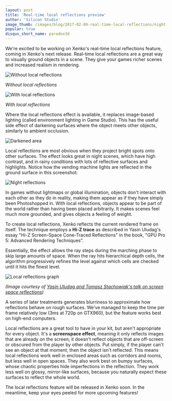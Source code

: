 ```yaml
---
layout: post
title: 'Real-time local reflections preview'
author: 'Silicon Studio'
image_thumb: /images/blog/2017-02-09-real-time-local-reflections/night-reflections.png
popular: true
disqus_short_name: paradox3d
---
```


We're excited to be working on Xenko's real-time local reflections feature, coming in Xenko's next release. Real-time local reflections are a great way to visually ground objects in a scene. They give your games richer scenes and increased realism in rendering.

![Without local reflections](../../images/blog/2017-02-09-real-time-local-reflections/ball-and-cube-r-off.png)

<i>Without local reflections</i>

![With local reflections](../../images/blog/2017-02-09-real-time-local-reflections/ball-and-cube-r-on.png)

<i>With local reflections</i>

Where the local reflections effect is available, it replaces image-based lighting (called environment lighting in Game Studio). This has the useful side effect of darkening surfaces where the object meets other objects, similarly to ambient occlusion.

![Darkened area](../../images/blog/2017-02-09-real-time-local-reflections/darkened-area.png)

Local reflections are most obvious when they project bright spots onto other surfaces. The effect looks great in night scenes, which have high contrast, and in rainy conditions with lots of reflective surfaces and highlights. Notice how the vending machine lights are reflected in the ground surface in this screenshot:

![Night reflections](../../images/blog/2017-02-09-real-time-local-reflections/night-reflections.png)

In games without lightmaps or global illumination, objects don't interact with each other as they do in reality, making them appear as if they have simply been Photoshopped in. With local reflections, objects appear to be part of the world rather than having been placed arbitrarily. It makes scenes feel much more grounded, and gives objects a feeling of weight.

To create local reflections, Xenko reflects the current rendered frame on itself. The technique employs a **Hi-Z trace** as described in Yasin Uludag's essay "Hi-Z Screen-Space Cone-Traced Reflections" in the book, "GPU Pro 5: Advanced Rendering Techniques".

Essentially, the effect allows the ray steps during the marching phase to skip large amounts of space. When the ray hits hierarchical depth cells, the algorithm progressively refines the level against which cells are checked until it hits the finest level.

![Local reflections graph](../../images/blog/2017-02-09-real-time-local-reflections/local-reflections-graph.png)

<i>(Image courtesy of [Yasin Uludag and Tomasz Stachowiak's talk on screen space reflections](http://www.frostbite.com/2015/08/stochastic-screen-space-reflections/)) </i>

A series of later treatments generates blurriness to approximate how reflections behave on rough surfaces. We've managed to keep the time per frame relatively low (3ms at 720p on GTX960), but the feature works best on high-end computers.

Local reflections are a great tool to have in your kit, but aren't appropriate for every object. It's a **screenspace effect**, meaning it only reflects images that are already on the screen; it doesn't reflect objects that are off-screen or obscured from the player by other objects. Put simply, if the player can't see an object at that moment, then the object isn't reflected. This means local reflections work well in enclosed areas such as corridors and rooms, but less well in open spaces. They also work best on bumpy surfaces, whose chaotic properties hide imperfections in the reflection. They work less well on glossy, mirror-like surfaces, because you naturally expect these surfaces to reflect the whole world.

The local reflections feature will be released in Xenko soon. In the meantime, keep your eyes peeled for more upcoming features!